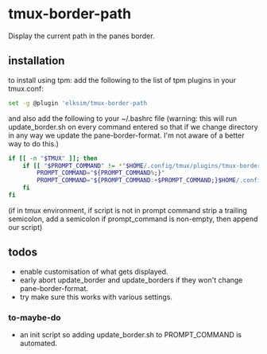 # tmux-border-path

Display the current path in the panes border.

## installation

to install using tpm: add the following to the list of tpm plugins in your tmux.conf:

```bash
set -g @plugin 'elksim/tmux-border-path
```

and also add the following to your ~/.bashrc file (warning: this will run update_border.sh on every command entered so that if we change directory in any way we update the pane-border-format. I'm not aware of a better way to do this.)

```bash
if [[ -n "$TMUX" ]]; then
    if [[ "$PROMPT_COMMAND" != *"$HOME/.config/tmux/plugins/tmux-border-path/scripts/update_border.sh"* ]]; then
        PROMPT_COMMAND="${PROMPT_COMMAND%;}"
        PROMPT_COMMAND="${PROMPT_COMMAND:+$PROMPT_COMMAND;}$HOME/.config/tmux/plugins/tmux-border-path/scripts/update_border.sh"
    fi
fi
```

(if in tmux environment, if script is not in prompt command strip a trailing semicolon, add a semicolon if prompt_command is non-empty, then append our script)

## todos

- enable customisation of what gets displayed.
- early abort update_border and update_borders if they won't change pane-border-format.
- try make sure this works with various settings.

### to-maybe-do

- an init script so adding update_border.sh to PROMPT_COMMAND is automated.
